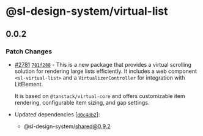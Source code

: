 # @sl-design-system/virtual-list

## 0.0.2

### Patch Changes

- [#2781](https://github.com/sl-design-system/components/pull/2781) [`781f288`](https://github.com/sl-design-system/components/commit/781f288265cad6b19215eb2815fc8eccef610403) - This is a new package that provides a virtual scrolling solution for rendering large lists efficiently. It includes a web component `<sl-virtual-list>` and a `VirtualizerController` for integration with LitElement.

  It is based on `@tanstack/virtual-core` and offers customizable item rendering, configurable item sizing, and gap settings.

- Updated dependencies [[`d0c4db2`](https://github.com/sl-design-system/components/commit/d0c4db220c6a5826a0c9e5bc8ab3943884dfcd9c)]:
  - @sl-design-system/shared@0.9.2

